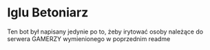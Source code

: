 # Iglu Betoniarz

Ten bot był napisany jedynie po to, żeby irytować osoby należące do serwera GAMERZY wymienionego w poprzednim readme
